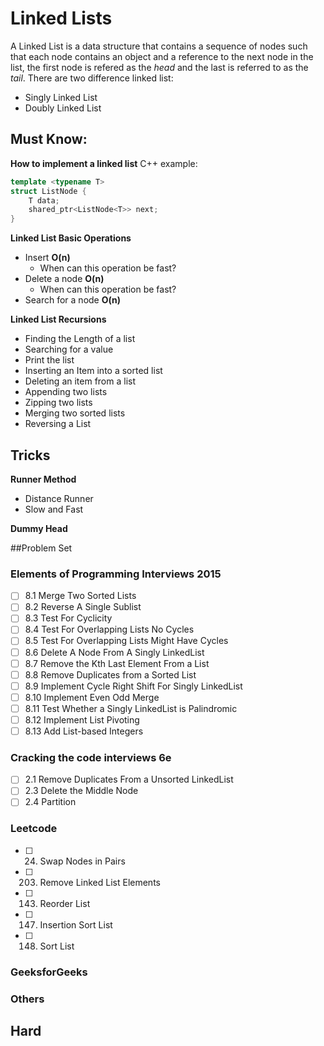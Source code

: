 # Linked Lists
A Linked List is a data structure that contains a sequence of nodes such that each
node contains an object and a reference to the next node in the list, the first node
is refered as the *head* and the last is referred to as the *tail*. There are two 
difference linked list:
* Singly Linked List
* Doubly Linked List

## Must Know:
**How to implement a linked list**
C++ example:
```C++
template <typename T>
struct ListNode {
    T data;
    shared_ptr<ListNode<T>> next;
}
```

**Linked List Basic Operations**
* Insert **O(n)**
    - When can this operation be fast?
* Delete a node **O(n)**
    - When can this operation be fast?
* Search for a node **O(n)**

**Linked List Recursions**
* Finding the Length of a list
* Searching for a value
* Print the list
* Inserting an Item into a sorted list
* Deleting an item from a list
* Appending two lists
* Zipping two lists
* Merging two sorted lists
* Reversing a List


## Tricks
**Runner Method**
* Distance Runner
* Slow and Fast

**Dummy Head**

##Problem Set
### Elements of Programming Interviews 2015
- [ ] 8.1 Merge Two Sorted Lists
- [ ] 8.2 Reverse A Single Sublist
- [ ] 8.3 Test For Cyclicity
- [ ] 8.4 Test For Overlapping Lists No Cycles
- [ ] 8.5 Test For Overlapping Lists Might Have Cycles
- [ ] 8.6 Delete A Node From A Singly LinkedList
- [ ] 8.7 Remove the Kth Last Element From a List
- [ ] 8.8 Remove Duplicates from a Sorted List
- [ ] 8.9 Implement Cycle Right Shift For Singly LinkedList
- [ ] 8.10 Implement Even Odd Merge
- [ ] 8.11 Test Whether a Singly LinkedList is Palindromic
- [ ] 8.12 Implement List Pivoting
- [ ] 8.13 Add List-based Integers

### Cracking the code interviews 6e
- [ ] 2.1 Remove Duplicates From a Unsorted LinkedList
- [ ] 2.3 Delete the Middle Node
- [ ] 2.4 Partition

### Leetcode
- [ ] 24. Swap Nodes in Pairs
- [ ] 203. Remove Linked List Elements
- [ ] 143. Reorder List
- [ ] 147. Insertion Sort List
- [ ] 148. Sort List

### GeeksforGeeks
### Others
## Hard





